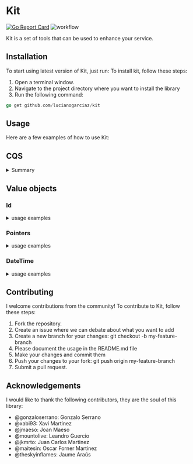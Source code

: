 # Kit
[![Go Report Card](https://goreportcard.com/badge/github.com/lucianogarciaz/kit)](https://goreportcard.com/report/github.com/lucianogarciaz/kit)
![workflow](https://github.com/lucianogarciaz/kit/actions/workflows/lint.yml/badge.svg)


Kit is a set of tools that can be used to enhance your service. 

## Installation
To start using latest version of Kit, just run:
To install kit, follow these steps:

1. Open a terminal window.
2. Navigate to the project directory where you want to install the library
3. Run the following command:
```go
go get github.com/lucianogarciaz/kit
```


## Usage
Here are a few examples of how to use Kit:
## CQS
<details>
<summary> Summary </summary>
Command-Query Separation (CQS) pattern is for handling command and queries in a software system. 
In CQS, commands and queries are separated into two distinct types of operations, each with its own interface and handler. 
While commands change the state of the system, queries retrieve data from the system without modifying it.

This pattern provides several benefits, including better code organization, easier testing, and improved scalability. By separating queries from commands, developers can focus on each type of operation separately and optimize their implementations for their specific use cases.

The cqs package provides a flexible way to handle queries by defining interfaces for queries, query handlers, 
and query result types.

Additionally, it provides a middleware function that allows developers to add additional
functionality to the query/command handling pipeline, such as caching or logging, without modifying the underlying query handler.
### Queries

<details> 
    <summary> explain more:</summary>

```go

var _ Query = &HelloQuery{}

// Define the Query type.
type HelloQuery struct {
	Id string
}

func (h HelloQuery) QueryName() string {
	return "hello_query"
}

var _ QueryHandler[HelloQuery, QueryResult] = &HelloQueryHandler{}

// Define the QueryHandler type.
type HelloQueryHandler struct {
	someRepo SomeRepository
}

// Implement the Handle method for the QueryHandler type.
func (h HelloQueryHandler) Handle(ctx context.Context, query HelloQuery) (QueryResult, error) {
	hello, err := h.someRepo.GetById(ctx, query.Id)
	if err != nil {
		return nil, err
	}

	return hello, nil
}

// implementation of a logger middlware
func LoggerMiddleware[Q Query, R QueryResult](log Logger) QueryHandlerMiddleware[Q, R] {
	return func(h QueryHandler[Q, R]) QueryHandler[Q, R] {
		return queryHandlerFunc[Q, R](func(ctx context.Context, query Q) (R, error) {
                        log.Info("you will see this message before the handle is called")
			result, err := h.Handle(ctx, query)
                        log.Info("you will see this message after the handle is called")
			if err != nil {
				log.Error(fmt.Errorf("something went wrong, %w", err))
				return result, err
			}

			log.Info(fmt.Sprintf("query: %s was executed correctly", query.QueryName()))
			return result, err
		})
	}
}

type Logger interface {
	Info(string)
	Error(error)
}

func qhMw[Q Query, R QueryResult](logger Logger) QueryHandlerMiddleware[Q, R] {
	return QueryHandlerMultiMiddleware(
    // Be careful ⚠️ the order of the mid. are important
		LoggerMiddleware[Q, R](logger),
	)
}

func main() {
	handler := HelloQueryHandler{}
	qh := qhMw[HelloQuery, QueryResult](JSONLogger{})(handler)

	result, err := qh.Handle(context.Background(), HelloQuery{Id: "some-id"})
	if err != nil {
		// do something
		return
	}
	// do something else
	_ = result
}

``` 

</details>

Additionally, it provides a middleware function that allows developers to add additional 
functionality to the query handling pipeline, such as caching or logging, without modifying the underlying query handler.

</details>

## Value objects
### Id
<details>

<summary>usage examples</summary>

```go
import (
    "github.com/lucianogarciaz/kit
)

func main() {
    id := kit.NewID()
    id.String()
}

```
</details>

### Pointers
<details>

<summary>usage examples</summary>


#### IntPtr
```go
func someOtherFunc(a *int) {
    // does something
}

func main() {
	someOtherFunc(IntPtr(123))
}
```

#### IntValue
```go
func pointerFunc() *int {
    var in = 123
    return &in
}

func someOtherFunc(a int) {
    // does something
}

func main() {
    someOtherFunc(IntValue(pointerFunc()))
}
```

#### Int32Ptr
```go
func someOtherFunc(a *int32) {
	// does something
}

func main() {
	someOtherFunc(Int32Ptr(3123))
}
```

#### Int32Value
```go
func pointerFunc() *int32 {
    var in int32 = 123
    return &in
}

func someOtherFunc(a int32) {
    // does something
}

func main() {
    someOtherFunc(Int32Value(pointerFunc()))
}
```

#### Int64Ptr
```go

func someOtherFunc(a *int64) {
	// does something
}

func main() {
	someOtherFunc(Int64Ptr(3123))
}
```
#### Int64Value
```go
func pointerFunc() *int64 {
	var in int64 = 123
	return &in
}

func someOtherFunc(a int64) {
	// does something
}

func main() {
	someOtherFunc(Int64Value(pointerFunc()))
}
```

#### Float32Ptr
```go

func someOtherFunc(a *float32) {
	// does something
}

func main() {
	someOtherFunc(Float32Ptr(123.2))
}
```

#### Float32Value
```go

func pointerFunc() *float32 {
	var in float32 = 123
	return &in
}

func someOtherFunc(a float32) {
	// does something
}

func main() {
	someOtherFunc(Float32Value(pointerFunc()))
}
```

#### Float64Ptr
```go
func someOtherFunc(a *float64) {
	// does something
}

func main() {
	someOtherFunc(Float64Ptr(123.2))
}
```

#### Float64Value
```go
func pointerFunc() *float64 {
	var in float64 = 123
	return &in
}

func someOtherFunc(a float64) {
	// does something
}

func main() {
	someOtherFunc(Float64Value(pointerFunc()))
}
```

#### BoolValue
```go
func pointerFunc() *bool {
    var in = true
    return &in
}

func someOtherFunc(a bool) {
    // does something
}

func main() {
    someOtherFunc(BoolValue(pointerFunc()))
}
```

#### BoolPtr
```go
func someOtherFunc(a *bool) {
    // does something
}

func main() {
	someOtherFunc(BoolPtr(true))
}
```

#### StringPtr
```go
func someOtherFunc(a *string) {
	// does something
}

func main() {
	someOtherFunc(StringPtr("some-string"))
}
```

### StringValue
```go

func pointerFunc() *string {
	var in = "something"
	return &in
}

func someOtherFunc(a string) {
	// does something
}

func main() {
	someOtherFunc(StringValue(pointerFunc()))
}
```

#### TimePtr
```go
func someOtherFunc(a *time.Time) {
	// does something
}

func main() {
	someOtherFunc(TimePtr(time.Now()))
}
```

#### TimeValue
```go
func pointerFunc() *time.Time {
	var in = time.Now()
	return &in
}

func someOtherFunc(a time.Time) {
	// does something
}

func main() {
	someOtherFunc(TimeValue(pointerFunc()))
}
```
</details>

### DateTime
<details>
<summary>usage examples</summary>

```go
func main() {
    dt := vo.DateTimeNow()
    
    dt.Format(time.RFC3339Nano)
    
    dt2 := vo.DateTimeNow()
    
    dt.Equal(dt2) //false
    
    dt.IsZero() //false
    
    err := dt.Scan(time.Now()) // err = false
    
    // implements marshalJSON
    bt, err := dt.MarshalJSON() //err = false

    var emptyDt vo.DateTime
    err = emptyDt.UnmarshalJSON(bt) //err = false
    emptyDt.Equal(dt) // true
}
```
</details>


## Contributing
I welcome contributions from the community! To contribute to Kit, follow these steps:

1. Fork the repository.
2. Create an issue where we can debate about what you want to add
3. Create a new branch for your changes: git checkout -b my-feature-branch
4. Please document the usage in the README.md file
5. Make your changes and commit them
6. Push your changes to your fork: git push origin my-feature-branch
7. Submit a pull request.


## Acknowledgements
I would like to thank the following contributors, they are the soul of this library:
* @gonzaloserrano: Gonzalo Serrano 
* @xabi93: Xavi Martinez
* @jmaeso: Joan Maeso
* @mountolive: Leandro Guercio
* @jkmrto: Juan Carlos Martinez
* @maitesin: Oscar Forner Martinez
* @theskyinflames: Jaume Araús
